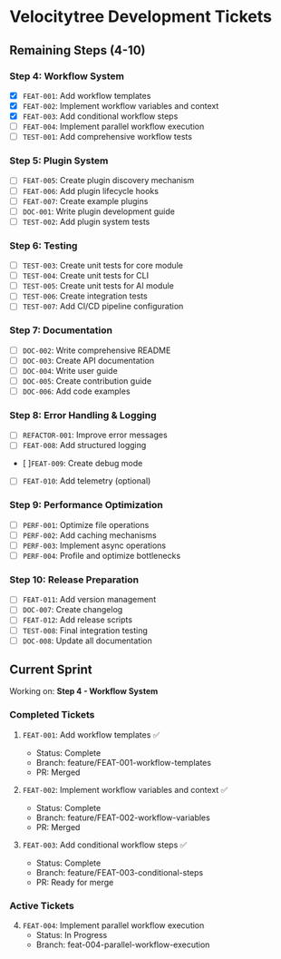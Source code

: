 # Velocitytree Development Tickets

## Remaining Steps (4-10)

### Step 4: Workflow System
- [x] `FEAT-001`: Add workflow templates
- [x] `FEAT-002`: Implement workflow variables and context
- [x] `FEAT-003`: Add conditional workflow steps
- [ ] `FEAT-004`: Implement parallel workflow execution
- [ ] `TEST-001`: Add comprehensive workflow tests

### Step 5: Plugin System
- [ ] `FEAT-005`: Create plugin discovery mechanism
- [ ] `FEAT-006`: Add plugin lifecycle hooks
- [ ] `FEAT-007`: Create example plugins
- [ ] `DOC-001`: Write plugin development guide
- [ ] `TEST-002`: Add plugin system tests

### Step 6: Testing
- [ ] `TEST-003`: Create unit tests for core module
- [ ] `TEST-004`: Create unit tests for CLI
- [ ] `TEST-005`: Create unit tests for AI module
- [ ] `TEST-006`: Create integration tests
- [ ] `TEST-007`: Add CI/CD pipeline configuration

### Step 7: Documentation
- [ ] `DOC-002`: Write comprehensive README
- [ ] `DOC-003`: Create API documentation
- [ ] `DOC-004`: Write user guide
- [ ] `DOC-005`: Create contribution guide
- [ ] `DOC-006`: Add code examples

### Step 8: Error Handling & Logging
- [ ] `REFACTOR-001`: Improve error messages
- [ ] `FEAT-008`: Add structured logging
- [ ]`FEAT-009`: Create debug mode
- [ ] `FEAT-010`: Add telemetry (optional)

### Step 9: Performance Optimization
- [ ] `PERF-001`: Optimize file operations
- [ ] `PERF-002`: Add caching mechanisms
- [ ] `PERF-003`: Implement async operations
- [ ] `PERF-004`: Profile and optimize bottlenecks

### Step 10: Release Preparation
- [ ] `FEAT-011`: Add version management
- [ ] `DOC-007`: Create changelog
- [ ] `FEAT-012`: Add release scripts
- [ ] `TEST-008`: Final integration testing
- [ ] `DOC-008`: Update all documentation

## Current Sprint

Working on: **Step 4 - Workflow System**

### Completed Tickets
1. `FEAT-001`: Add workflow templates ✅
   - Status: Complete
   - Branch: feature/FEAT-001-workflow-templates
   - PR: Merged

2. `FEAT-002`: Implement workflow variables and context ✅
   - Status: Complete
   - Branch: feature/FEAT-002-workflow-variables
   - PR: Merged

3. `FEAT-003`: Add conditional workflow steps ✅
   - Status: Complete
   - Branch: feature/FEAT-003-conditional-steps
   - PR: Ready for merge
   
### Active Tickets
4. `FEAT-004`: Implement parallel workflow execution
   - Status: In Progress
   - Branch: feat-004-parallel-workflow-execution
